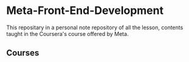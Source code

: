 # Meta-Front-End-Development
This repositary in a personal note repository of all the lesson, contents taught in the Coursera's course offered by Meta.

## Courses 

